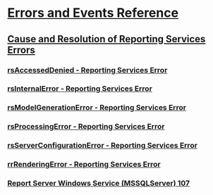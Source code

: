 # [Errors and Events Reference](errors-and-events-reference-reporting-services.md)
## [Cause and Resolution of Reporting Services Errors](cause-and-resolution-of-reporting-services-errors.md)
### [rsAccessedDenied - Reporting Services Error](rsaccesseddenied-reporting-services-error.md)
### [rsInternalError - Reporting Services Error](rsinternalerror-reporting-services-error.md)
### [rsModelGenerationError - Reporting Services Error](rsmodelgenerationerror-reporting-services-error.md)
### [rsProcessingError - Reporting Services Error](rsprocessingerror-reporting-services-error.md)
### [rsServerConfigurationError - Reporting Services Error](rsserverconfigurationerror-reporting-services-error.md)
### [rrRenderingError - Reporting Services Error](rrrenderingerror-reporting-services-error.md)
### [Report Server Windows Service (MSSQLServer) 107](../../relational-databases/errors-events/mssqlserver-107-database-engine-error.md)
